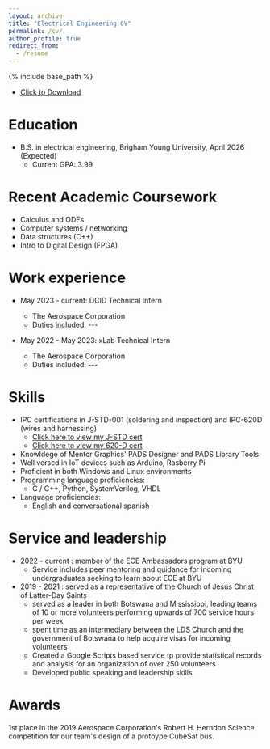 ```yaml
---
layout: archive
title: "Electrical Engineering CV"
permalink: /cv/
author_profile: true
redirect_from:
  - /resume
---
```


{% include base_path %}
* <a href="/files/EthanSorensenResume2-23.pdf" download>Click to Download</a>


Education
======
* B.S. in electrical engineering, Brigham Young University, April 2026 (Expected)
  * Current GPA: 3.99

Recent Academic Coursework
======
* Calculus and ODEs
* Computer systems / networking
* Data structures (C++)
* Intro to Digital Design (FPGA)

Work experience
======
* May 2023 - current: DCID Technical Intern
  * The Aerospace Corporation
  * Duties included: ---

* May 2022 - May 2023: xLab Technical Intern
  * The Aerospace Corporation
  * Duties included: ---
  
Skills
======
* IPC certifications in J-STD-001 (soldering and inspection) and IPC-620D (wires and harnessing)
   * [Click here to view my J-STD cert](https://www.esorensen.dev/images/JSTD.jpeg)
   * [Click here to view my 620-D cert](https://www.esorensen.dev/files/620D.jpeg)
* Knowldege of Mentor Graphics' PADS Designer and PADS Library Tools
* Well versed in IoT devices such as Arduino, Rasberry Pi 
* Proficient in both Windows and Linux environments
* Programming language proficiencies:
  * C / C++, Python, SystemVerilog, VHDL
* Language proficiencies:
  * English and conversational spanish 
  
Service and leadership
======
* 2022 - current : member of the ECE Ambassadors program at BYU
  * Service includes peer mentoring and guidance for incoming undergraduates seeking to learn about ECE at BYU
* 2019 - 2021 : served as a representative of the Church of Jesus Christ of Latter-Day Saints
  * served as a leader in both Botswana and Mississippi, leading teams of 10 or more volunteers performing upwards of 700 service hours per week
  * spent time as an intermediary between the LDS Church and the government of Botswana to help acquire visas for incoming volunteers
  * Created a Google Scripts based service tp provide statistical records and analysis for an organization of over 250 volunteers
  * Developed public speaking and leadership skills

Awards
======
1st place in the 2019 Aerospace Corporation's Robert H. Herndon Science competition for our team's design of a protoype CubeSat bus. 

